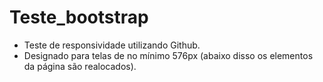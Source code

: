 # Teste_bootstrap

- Teste de responsividade utilizando Github.
- Designado para telas de no mínimo 576px (abaixo disso os elementos da página são realocados).

